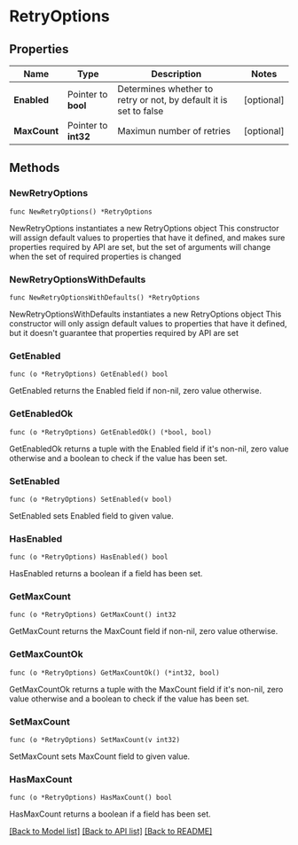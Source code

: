 # RetryOptions

## Properties

Name | Type | Description | Notes
------------ | ------------- | ------------- | -------------
**Enabled** | Pointer to **bool** | Determines whether to retry or not, by default it is set to false | [optional] 
**MaxCount** | Pointer to **int32** | Maximun number of retries | [optional] 

## Methods

### NewRetryOptions

`func NewRetryOptions() *RetryOptions`

NewRetryOptions instantiates a new RetryOptions object
This constructor will assign default values to properties that have it defined,
and makes sure properties required by API are set, but the set of arguments
will change when the set of required properties is changed

### NewRetryOptionsWithDefaults

`func NewRetryOptionsWithDefaults() *RetryOptions`

NewRetryOptionsWithDefaults instantiates a new RetryOptions object
This constructor will only assign default values to properties that have it defined,
but it doesn't guarantee that properties required by API are set

### GetEnabled

`func (o *RetryOptions) GetEnabled() bool`

GetEnabled returns the Enabled field if non-nil, zero value otherwise.

### GetEnabledOk

`func (o *RetryOptions) GetEnabledOk() (*bool, bool)`

GetEnabledOk returns a tuple with the Enabled field if it's non-nil, zero value otherwise
and a boolean to check if the value has been set.

### SetEnabled

`func (o *RetryOptions) SetEnabled(v bool)`

SetEnabled sets Enabled field to given value.

### HasEnabled

`func (o *RetryOptions) HasEnabled() bool`

HasEnabled returns a boolean if a field has been set.

### GetMaxCount

`func (o *RetryOptions) GetMaxCount() int32`

GetMaxCount returns the MaxCount field if non-nil, zero value otherwise.

### GetMaxCountOk

`func (o *RetryOptions) GetMaxCountOk() (*int32, bool)`

GetMaxCountOk returns a tuple with the MaxCount field if it's non-nil, zero value otherwise
and a boolean to check if the value has been set.

### SetMaxCount

`func (o *RetryOptions) SetMaxCount(v int32)`

SetMaxCount sets MaxCount field to given value.

### HasMaxCount

`func (o *RetryOptions) HasMaxCount() bool`

HasMaxCount returns a boolean if a field has been set.


[[Back to Model list]](../README.md#documentation-for-models) [[Back to API list]](../README.md#documentation-for-api-endpoints) [[Back to README]](../README.md)


